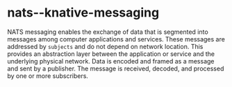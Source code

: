 # nats--knative-messaging

NATS messaging enables the exchange of data that is segmented into messages among computer applications and services. 
These messages are addressed by ``` subjects ``` and do not depend on network location. This provides an abstraction 
layer between the application or service and the underlying physical network. Data is encoded and framed as a message and sent by a publisher. 
The message is received, decoded, and processed by one or more subscribers.
